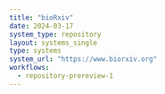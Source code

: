```yaml
---
title: "bioRxiv"
date: 2024-03-17
system_type: repository
layout: systems_single
type: systems
system_url: "https://www.biorxiv.org"
workflows:
  - repository-prereview-1
---
```


